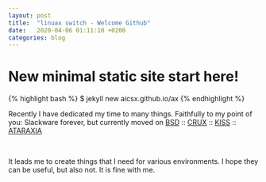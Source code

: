 ```yaml
---
layout: post
title:  "linuax switch - Welcome Github"
date:   2020-04-06 01:11:10 +0200
categories: blog 
---
```

# New minimal static site start here!

{% highlight bash %}
$ jekyll new aicsx.github.io/ax
{% endhighlight %}

Recently I have dedicated my time to many things.
Faithfully to my point of you: 
Slackware forever, but currently moved on [BSD] :: [CRUX] :: [KISS] :: [ATARAXIA]

[BSD]:  https://www.freebsd.org
[CRUX]: https://crux.nu
[KISS]: https://k1ss.org
[ATARAXIA]: https://ataraxialinux.github.io
<p>&nbsp;</p>
It leads me to create things that I need for various environments. 
I hope they can be useful, but also not. It is fine with me.
